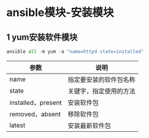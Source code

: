 # ansible模块-安装模块

## 1 yum安装软件模块

```python
ansible all -m yum -a "name=httpd state=installed"
```



| 参数               | 说明                   |
| ------------------ | ---------------------- |
| name               | 指定要安装的软件包名称 |
| state              | 关键字，指定使用的方法 |
| installed，present | 安装软件包             |
| removed，absent    | 移除软件包             |
| latest             | 安装最新软件包         |

